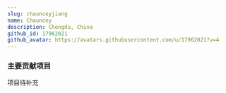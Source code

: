 ```yaml
---
slug: chaunceyjiang
name: Chauncey
description: Chengdu, China
github_id: 17962021
github_avatar: https://avatars.githubusercontent.com/u/17962021?v=4
---
```


### 主要贡献项目

项目待补充
